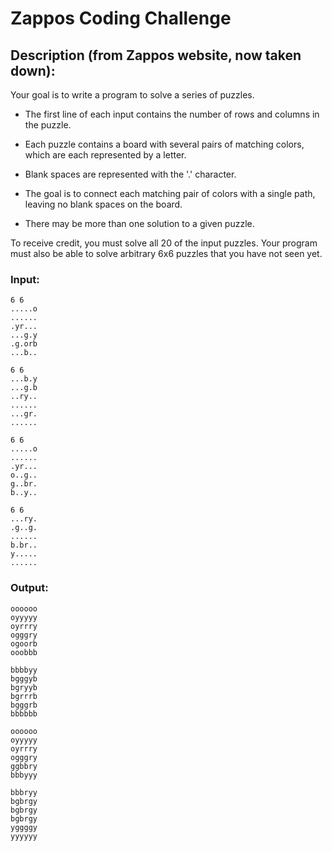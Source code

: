 # Zappos Coding Challenge

## Description (from Zappos website, now taken down):

Your goal is to write a program to solve a series of puzzles.

* The first line of each input contains the number of rows and columns in the puzzle.

* Each puzzle contains a board with several pairs of matching colors, which are each represented by a letter.
* Blank spaces are represented with the '.' character.
* The goal is to connect each matching pair of colors with a single path, leaving no blank spaces on the board.

* There may be more than one solution to a given puzzle.

To receive credit, you must solve all 20 of the input puzzles.  Your program must also be able to solve arbitrary
6x6 puzzles that you have not seen yet.

### Input:
    6 6
    .....o
    ......
    .yr...
    ...g.y
    .g.orb
    ...b..

    6 6
    ...b.y
    ...g.b
    ..ry..
    ......
    ...gr.
    ......

    6 6
    .....o
    ......
    .yr...
    o..g..
    g..br.
    b..y..

    6 6
    ...ry.
    .g..g.
    ......
    b.br..
    y.....
    ......

### Output:
    oooooo
    oyyyyy
    oyrrry
    ogggry
    ogoorb
    ooobbb

    bbbbyy
    bgggyb
    bgryyb
    bgrrrb
    bgggrb
    bbbbbb

    oooooo
    oyyyyy
    oyrrry
    ogggry
    ggbbry
    bbbyyy

    bbbryy
    bgbrgy
    bgbrgy
    bgbrgy
    yggggy
    yyyyyy
